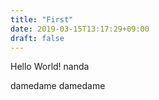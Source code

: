 ```yaml
---
title: "First"
date: 2019-03-15T13:17:29+09:00
draft: false
---
```


Hello World!
nanda
<!--more-->
damedame
damedame
